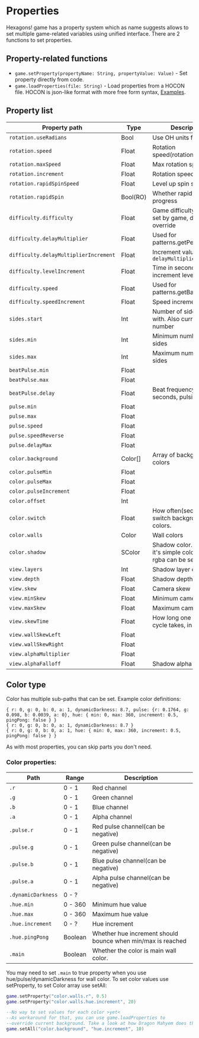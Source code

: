 # Properties
Hexagons! game has a property system which as name suggests allows to
set multiple game-related variables using unified interface.
There are 2 functions to set properties.

## Property-related functions
* `game.setProperty(propertyName: String, propertyValue: Value)` - Set 
property directly from code.
* `game.loadProperties(file: String)` - Load properties from a HOCON file.
HOCON is json-like format with more free form syntax, [Examples](https://github.com/typesafehub/config/blob/master/README.md#examples-of-hocon).

## Property list

Property path                          | Type     | Description
---------------------------------------|----------|-------
`rotation.useRadians                 ` | Bool     | Use OH units for rotation
`rotation.speed                      ` | Float    | Rotation speed(rotations/s)
`rotation.maxSpeed                   ` | Float    | Max rotation speed
`rotation.increment                  ` | Float    | Rotation speed
`rotation.rapidSpinSpeed             ` | Float    | Level up spin speed
`rotation.rapidSpin                  ` | Bool(RO) | Whether rapid spin is in progress
`difficulty.difficulty               ` | Float    | Game difficulty. Will be set by game, don't override
`difficulty.delayMultiplier          ` | Float    | Used for patterns.getPerfectDelay
`difficulty.delayMultiplierIncrement ` | Float    | Increment value for `delayMultiplier`
`difficulty.levelIncrement           ` | Float    | Time in seconds to increment level
`difficulty.speed                    ` | Float    | Used for patterns.getBaseSpeed
`difficulty.speedIncrement           ` | Float    | Speed increment
`sides.start                         ` | Int      | Number of sides to start with. Also current side number
`sides.min                           ` | Int      | Minimum number of sides
`sides.max                           ` | Int      | Maximum number of sides
`beatPulse.min                       ` | Float    |  
`beatPulse.max                       ` | Float    | 
`beatPulse.delay                     ` | Float    | Beat frequency, in seconds, pulsing ?
`pulse.min                           ` | Float    | 
`pulse.max                           ` | Float    | 
`pulse.speed                         ` | Float    | 
`pulse.speedReverse                  ` | Float    | 
`pulse.delayMax                      ` | Float    | 
`color.background                    ` | Color[]  | Array of background colors
`color.pulseMin                      ` | Float    | 
`color.pulseMax                      ` | Float    |
`color.pulseIncrement                ` | Float    |
`color.offset                        ` | Int      |
`color.switch                        ` | Float    | How often(seconds) to switch background colors.
`color.walls                         ` | Color    | Wall colors
`color.shadow                        ` | SColor   | Shadow color. Note that it's simple color, so only rgba can be set
`view.layers                         ` | Int      | Shadow layer count
`view.depth                          ` | Float    | Shadow depth
`view.skew                           ` | Float    | Camera skew
`view.minSkew                        ` | Float    | Minimum camera skew
`view.maxSkew                        ` | Float    | Maximum camera skew
`view.skewTime                       ` | Float    | How long one skew cycle takes, in seconds
`view.wallSkewLeft                   ` | Float    | 
`view.wallSkewRight                  ` | Float    |
`view.alphaMultiplier                ` | Float    | 
`view.alphaFalloff                   ` | Float    | Shadow alpha falloff.

## Color type
Color has multiple sub-paths that can be set. Example color definitions:

```hocon
{ r: 0, g: 0, b: 0, a: 1, dynamicDarkness: 8.7, pulse: {r: 0.1764, g: 0.098, b: 0.0039, a: 0}, hue: { min: 0, max: 360, increment: 0.5, pingPong: false } }
{ r: 0, g: 0, b: 0, a: 1, dynamicDarkness: 8.7 }
{ r: 0, g: 0, b: 0, a: 1, hue: { min: 0, max: 360, increment: 0.5, pingPong: false } }
```
As with most properties, you can skip parts you don't need.

### Color properties:
Path               | Range   | Description
-------------------|---------|------------
`.r`               | 0 - 1   | Red channel
`.g`               | 0 - 1   | Green channel
`.b`               | 0 - 1   | Blue channel
`.a`               | 0 - 1   | Alpha channel
`.pulse.r`         | 0 - 1   | Red pulse channel(can be negative)
`.pulse.g`         | 0 - 1   | Green pulse channel(can be negative)
`.pulse.b`         | 0 - 1   | Blue pulse channel(can be negative)
`.pulse.a`         | 0 - 1   | Alpha pulse channel(can be negative)
`.dynamicDarkness` | 0 - ?   | 
`.hue.min`         | 0 - 360 | Minimum hue value
`.hue.max`         | 0 - 360 | Maximum hue value
`.hue.increment`   | 0 - ?   | Hue increment
`.hue.pingPong`    | Boolean | Whether hue increment should bounce when min/max is reached
`.main`            | Boolean | Whether the color is main wall color.

You may need to set `.main` to true property when you use hue/pulse/dynamicDarkness for wall color.
To set color values use setProperty, to set Color array use setAll:
```lua
game.setProperty("color.walls.r", 0.5)
game.setProperty("color.walls.hue.increment", 20)

--No way to set values for each color >yet<
--As workaround for that, you can use game.loadProperties to
--override current background. Take a look at how Dragon Mahyem does that
game.setAll("color.background", "hue.increment", 10)
```